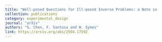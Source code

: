```yaml
---
title: "Well-posed Questions for Ill-posed Inverse Problems: a Note in Memory of Pierre Sabatier"
collection: publications
category: experimental_design
journal: "arXiv"
authors: "G. Chen, F. Santosa and W. Symes"
link: https://arxiv.org/abs/2504.17592
---
```

